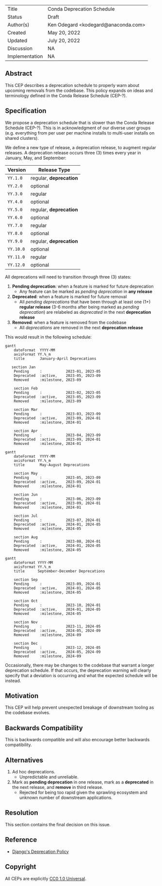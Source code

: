 <table>
<tr><td> Title </td><td> Conda Deprecation Schedule </td>
<tr><td> Status </td><td> Draft </td></tr>
<tr><td> Author(s) </td><td> Ken Odegard &lt;kodegard@anaconda.com&gt; </td></tr>
<tr><td> Created </td><td> May 20, 2022 </td></tr>
<tr><td> Updated </td><td> July 20, 2022 </td></tr>
<tr><td> Discussion </td><td> NA </td></tr>
<tr><td> Implementation </td><td> NA </td></tr>
</table>

## Abstract

This CEP describes a deprecation schedule to properly warn about upcoming removals from the codebase. This policy expands on ideas and terminology defined in the Conda Release Schedule (CEP-?).

## Specification

We propose a deprecation schedule that is slower than the Conda Release Schedule (CEP-?). This is in acknowledgment of our diverse user groups (e.g. everything from per user per machine installs to multi-user installs on shared clusters).

We define a new type of release, a deprecation release, to augment regular releases. A deprecation release occurs three (3) times every year in January, May, and September:

| Version | Release Type |
|---|---|
| `YY.1.0` | regular, **deprecation** |
| `YY.2.0` | optional |
| `YY.3.0` | regular |
| `YY.4.0` | optional |
| `YY.5.0` | regular, **deprecation** |
| `YY.6.0` | optional |
| `YY.7.0` | regular |
| `YY.8.0` | optional |
| `YY.9.0` | regular, **deprecation** |
| `YY.10.0` | optional |
| `YY.11.0` | regular |
| `YY.12.0` | optional |

All deprecations will need to transition through three (3) states:

1. **Pending deprecation**: when a feature is marked for future deprecation
    - Any feature can be marked as *pending deprecation* in **any release**
2. **Deprecated**: when a feature is marked for future removal
    - All *pending deprecations* that have been through at least one (1+) **regular release** (3-6 months after being marked as *pending deprecation*) are relabeled as *deprecated* in the next **deprecation release**
3. **Removed**: when a feature is removed from the codebase
    - All *deprecations* are removed in the next **deprecation release**

This would result in the following schedule:

```mermaid
gantt
    dateFormat  YYYY-MM
    axisFormat YY.%_m
    title       January-April Deprecations

   section Jan
    Pending     :           2023-01, 2023-05
    Deprecated  :active,    2023-05, 2023-09
    Removed     :milestone, 2023-09

    section Feb
    Pending     :           2023-02, 2023-05
    Deprecated  :active,    2023-05, 2023-09
    Removed     :milestone, 2023-09

    section Mar
    Pending     :           2023-03, 2023-09
    Deprecated  :active,    2023-09, 2024-01
    Removed     :milestone, 2024-01

    section Apr
    Pending     :           2023-04, 2023-09
    Deprecated  :active,    2023-09, 2024-01
    Removed     :milestone, 2024-01
```

```mermaid
gantt
    dateFormat  YYYY-MM
    axisFormat YY.%_m
    title       May-August Deprecations

    section May
    Pending     :           2023-05, 2023-09
    Deprecated  :active,    2023-09, 2024-01
    Removed     :milestone, 2024-01

    section Jun
    Pending     :           2023-06, 2023-09
    Deprecated  :active,    2023-09, 2024-01
    Removed     :milestone, 2024-01

    section Jul
    Pending     :           2023-07, 2024-01
    Deprecated  :active,    2024-01, 2024-05
    Removed     :milestone, 2024-05

    section Aug
    Pending     :           2023-08, 2024-01
    Deprecated  :active,    2024-01, 2024-05
    Removed     :milestone, 2024-05
```

```mermaid
gantt
    dateFormat YYYY-MM
    axisFormat YY.%_m
    title      September-December Deprecations

    section Sep
    Pending     :           2023-09, 2024-01
    Deprecated  :active,    2024-01, 2024-05
    Removed     :milestone, 2024-05

    section Oct
    Pending     :           2023-10, 2024-01
    Deprecated  :active,    2024-01, 2024-05
    Removed     :milestone, 2024-05

    section Nov
    Pending     :           2023-11, 2024-05
    Deprecated  :active,    2024-05, 2024-09
    Removed     :milestone, 2024-09

    section Dec
    Pending     :           2023-12, 2024-05
    Deprecated  :active,    2024-05, 2024-09
    Removed     :milestone, 2024-09
```

Occasionally, there may be changes to the codebase that warrant a longer deprecation schedule. If that occurs, the deprecation warning will clearly specify that a deviation is occurring and what the expected schedule will be instead.

## Motivation

This CEP will help prevent unexpected breakage of downstream tooling as the codebase evolves.

## Backwards Compatibility

This is backwards compatible and will also encourage better backwards compatibility.

## Alternatives

1. Ad hoc deprecations.
   - Unpredictable and unreliable.
2. Mark as **pending deprecation** in one release, mark as a **deprecated** in the next release, and **remove** in third release.
   - Rejected for being too rapid given the sprawling ecosystem and unknown number of downstream applications.

## Resolution

This section contains the final decision on this issue.

## Reference

- [Django's Deprecation Policy](https://docs.djangoproject.com/en/dev/internals/release-process/#deprecation-policy)

## Copyright

All CEPs are explicitly [CC0 1.0 Universal](https://creativecommons.org/publicdomain/zero/1.0/).
